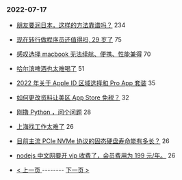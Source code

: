 ### 2022-07-17 
- [朋友要润日本，这样的方法靠谱吗？](https://www.v2ex.com/t/866725) 234
- [现在转行做程序员还值得吗, 29 岁了](https://www.v2ex.com/t/866705) 75
- [感叹选择 macbook 无法续航、便携、性能兼得](https://www.v2ex.com/t/866764) 70
- [哈尔滨啤酒也太难喝了](https://www.v2ex.com/t/866683) 51
- [2022 年关于 Apple ID 区域选择和 Pro App 套装](https://www.v2ex.com/t/866700) 35
- [如何更改资料让美区 App Store 免税？](https://www.v2ex.com/t/866775) 32
- [刚撸 Python ，问个问题](https://www.v2ex.com/t/866690) 28
- [上海找工作太难了](https://www.v2ex.com/t/866762) 26
- [目前主流 PCIe NVMe 协议的固态硬盘寿命能有多长？](https://www.v2ex.com/t/866773) 26
- [nodejs 中文网要开 vip 收费了，会员费用为 199 元/年。](https://www.v2ex.com/t/866787) 26 

- [ < 上一页 ](https://github.com/able8/v2ex-hot-record/blob/master/2022-07-16.md) -------- [ 下一页 > ](https://github.com/able8/v2ex-hot-record/blob/master/2022-07-18.md)